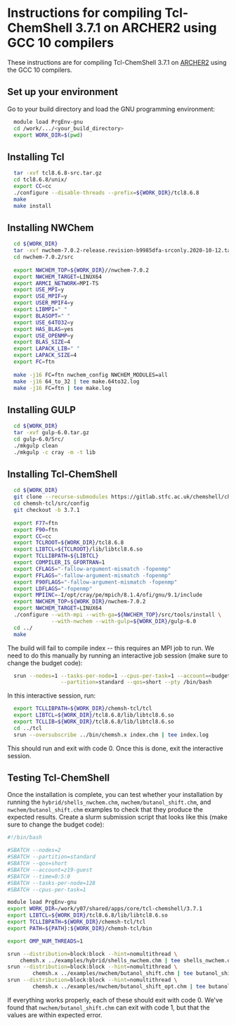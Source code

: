Instructions for compiling Tcl-ChemShell 3.7.1 on ARCHER2 using GCC 10 compilers
================================================================================

These instructions are for compiling Tcl-ChemShell 3.7.1 on 
[ARCHER2](https://www.archer2.ac.uk) using the GCC 10 compilers.

Set up your environment
-----------------------

Go to your build directory and load the GNU programming environment:

```bash
  module load PrgEnv-gnu
  cd /work/.../<your_build_directory>
  export WORK_DIR=$(pwd)
```

Installing Tcl
--------------

```bash
  tar -xvf tcl8.6.8-src.tar.gz 
  cd tcl8.6.8/unix/
  export CC=cc
  ./configure --disable-threads --prefix=${WORK_DIR}/tcl8.6.8
  make
  make install
```

Installing NWChem
-----------------

```bash
  cd ${WORK_DIR}
  tar -xvf nwchem-7.0.2-release.revision-b9985dfa-srconly.2020-10-12.tar.bz2 
  cd nwchem-7.0.2/src
  
  export NWCHEM_TOP=${WORK_DIR}//nwchem-7.0.2
  export NWCHEM_TARGET=LINUX64
  export ARMCI_NETWORK=MPI-TS
  export USE_MPI=y
  export USE_MPIF=y
  export USER_MPIF4=y
  export LIBMPI=" "
  export BLASOPT=" "
  export USE_64TO32=y
  export HAS_BLAS=yes
  export USE_OPENMP=y
  export BLAS_SIZE=4
  export LAPACK_LIB=" "
  export LAPACK_SIZE=4
  export FC=ftn
  
  make -j16 FC=ftn nwchem_config NWCHEM_MODULES=all
  make -j16 64_to_32 | tee make.64to32.log
  make -j16 FC=ftn | tee make.log
```

Installing GULP
---------------

```bash
  cd ${WORK_DIR}
  tar -xvf gulp-6.0.tar.gz
  cd gulp-6.0/Src/
  ./mkgulp clean
  ./mkgulp -c cray -m -t lib
```

Installing Tcl-ChemShell
------------------------

```bash
  cd ${WORK_DIR}
  git clone --recurse-submodules https://gitlab.stfc.ac.uk/chemshell/chemsh-tcl.git
  cd chemsh-tcl/src/config
  git checkout -b 3.7.1
  
  export F77=ftn
  export F90=ftn
  export CC=cc
  export TCLROOT=${WORK_DIR}/tcl8.6.8
  export LIBTCL=${TCLROOT}/lib/libtcl8.6.so
  export TCLLIBPATH=${LIBTCL}
  export COMPILER_IS_GFORTRAN=1
  export CFLAGS="-fallow-argument-mismatch -fopenmp"
  export FFLAGS="-fallow-argument-mismatch -fopenmp"
  export F90FLAGS="-fallow-argument-mismatch -fopenmp"
  export LDFLAGS="-fopenmp"
  export MPIINC=-I/opt/cray/pe/mpich/8.1.4/ofi/gnu/9.1/include
  export NWCHEM_TOP=${WORK_DIR}/nwchem-7.0.2
  export NWCHEM_TARGET=LINUX64
  ./configure --with-mpi --with-ga=${NWCHEM_TOP}/src/tools/install \
              --with-nwchem --with-gulp=${WORK_DIR}/gulp-6.0
  cd ../
  make
```

The build will fail to compile index -- this requires an MPI job to run. We 
need to do this manually by running an interactive job session (make sure to 
change the budget code):

```bash
  srun --nodes=1 --tasks-per-node=1 --cpus-per-task=1 --account=<budget_code> \
                 --partition=standard --qos=short --pty /bin/bash
```

In this interactive session, run:

```bash
  export TCLLIBPATH=${WORK_DIR}/chemsh-tcl/tcl
  export LIBTCL=${WORK_DIR}/tcl8.6.8/lib/libtcl8.6.so
  export TCLLIB=${WORK_DIR}/tcl8.6.8/lib/libtcl8.6.so
  cd ../tcl
  srun --oversubscribe ../bin/chemsh.x index.chm | tee index.log
```

This should run and exit with code 0. Once this is done, exit the interactive 
session.

Testing Tcl-ChemShell
---------------------

Once the installation is complete, you can test whether your installation 
by running the `hybrid/shells_nwchem.chm`, `nwchem/butanol_shift.chm`, and 
`nwchem/butanol_shift.chm` examples to check that they produce the expected 
results. Create a slurm submission script that looks like this (make sure to 
change the budget code):

```bash
#!/bin/bash

#SBATCH --nodes=2
#SBATCH --partition=standard
#SBATCH --qos=short
#SBATCH --account=z19-guest
#SBATCH --time=0:5:0
#SBATCH --tasks-per-node=128
#SBATCH --cpus-per-task=1

module load PrgEnv-gnu
export WORK_DIR=/work/y07/shared/apps/core/tcl-chemshell/3.7.1
export LIBTCL=${WORK_DIR}/tcl8.6.8/lib/libtcl8.6.so
export TCLLIBPATH=${WORK_DIR}/chemsh-tcl/tcl
export PATH=${PATH}:${WORK_DIR}/chemsh-tcl/bin

export OMP_NUM_THREADS=1

srun --distribution=block:block --hint=nomultithread \
	chemsh.x ../examples/hybrid/shells_nwchem.chm | tee shells_nwchem.out
srun --distribution=block:block --hint=nomultithread \
        chemsh.x ../examples/nwchem/butanol_shift.chm | tee butanol_shift.out
srun --distribution=block:block --hint=nomultithread \
        chemsh.x ../examples/nwchem/butanol_shift_opt.chm | tee butanol_shift_opt.out
```

If everything works properly, each of these should exit with code 0. We've 
found that `nwchem/butanol_shift.chm` can exit with code 1, but that the 
values are within expected error.
